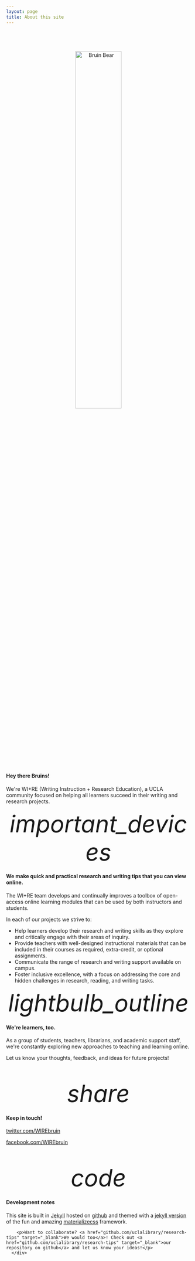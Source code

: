 ```yaml
---
layout: page
title: About this site
---
```


<!--<img class="responsive-img page-title" width="100%" src="http://lorempixel.com/800/200/nature/">-->
<div style="margin-top: 50px;" class="row">
      <div class="col s12 m4">
        <center>
        <img class="responsive-img center-align" width="50%" style="margin-top: 20px;" src="{{ '/assets/img/bruin_noun_66250_cc.png' | prepend: site.baseurl }}" alt="Bruin Bear" data-caption="Bear by m. turan ercan from the Noun Project"> 
        </center>
      </div>
      <div class="col s12 m8">
      <h4>Hey there Bruins!</h4>
      <p>We're WI+RE (Writing Instruction + Research Education), a UCLA community focused on helping all learners succeed in their writing and research projects.</p>
      </div>
</div>

<div class="row">
      <div class="col s12 m4">
      <center>
        <i class="material-icons" style="font-size: 64px; margin-top: 20px;">important_devices</i>
    </center>
      </div>
      <div class="col s12 m8">
        <h4>We make quick and practical research and writing tips that you can view online.</h4>
        <p>The WI+RE team develops and continually improves a toolbox of open-access online learning modules that can be used by both instructors and students.</p>
        <!--<p>We want everything we create to be quick, practical, upbeat, and most importantly, useful.</p>-->
        <p>In each of our projects we strive to:</p>
        <ul class="browser-default">
            <li>Help learners develop their research and writing skills as they explore and critically engage with their areas of inquiry.</li>
            <li>Provide teachers with well-designed instructional materials that can be included in their courses as required, extra-credit, or optional assignments.</li>
            <li>Communicate the range of research and writing support available on campus.</li>
            <!--<li>Help learners to deliver evidence of their learning to a variety of audiences.</li>-->
            <li>Foster inclusive excellence, with a focus on addressing the core and hidden challenges in research, reading, and writing tasks.</li>
        </ul>
    </div>
</div>

<div class="row">
      <div class="col s12 m4">
      <center>
        <i class="material-icons" style="font-size: 64px; margin-top: 20px;">lightbulb_outline</i> <br>
    </center>
      </div>
      <div class="col s12 m8">
        <h4>We're learners, too.</h4>
        <p>As a group of students, teachers, librarians, and academic support staff, we're constantly exploring new approaches to teaching and learning online.</p>
        <p>Let us know your thoughts, feedback, and ideas for future projects!</p>
    </div>
</div>

<div style="margin-top: 50px;" class="row">
      <div class="col s12 m4">
        <center>
        <i class="material-icons" style="font-size: 64px; margin-top: 20px;">share</i>
        </center>
      </div>
      <div class="col s12 m8">
      <h4>Keep in touch!</h4>
      <p><a href="https://twitter.com/WIREbruin" target="_blank"><i class="fa fa-twitter" aria-hidden="true"></i> twitter.com/WIREbruin</a></p>
      <p><a href="https://facebook.com/WIREbruin" target="_blank"><i class="fa fa-facebook" aria-hidden="true"></i> facebook.com/WIREbruin</a></p>
      </div>
</div>

<div style="margin-top: 50px;" class="row">
      <div class="col s12 m4">
        <center>
        <i class="material-icons" style="font-size: 64px; margin-top: 20px;">code</i>
        </center>
      </div>
      <div class="col s12 m8">
        <h4>Development notes</h4>
        <p>This site is built in <a href="http://jekyllrb.com">Jekyll</a> hosted on <a href="http://github.com/uclalibrary/research-tips" target="_blank">github</a> and themed with a <a href="https://github.com/dmcwo/dr-jekylls-materials">jekyll version</a> of the fun and amazing <a href="http://materializecss.com/" target="_blank">materializecss</a> framework.</p>

        <p>Want to collaborate? <a href="github.com/uclalibrary/research-tips" target="_blank">We would too</a>! Check out <a href="github.com/uclalibrary/research-tips" target="_blank">our repository on github</a> and let us know your ideas!</p>
      </div>
</div>
    


